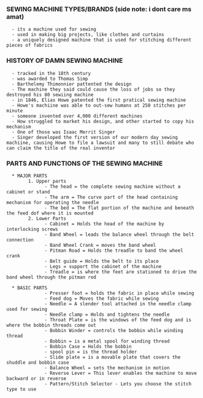 ### SEWING MACHINE TYPES/BRANDS (side note: i dont care ms amat)
      - its a machine used for sewing
      - used in making big projects, like clothes and curtains
      - a uniquely designed machine that is used for stitching different pieces of fabrics

### HISTORY OF DAMN SEWING MACHINE
      - tracked in the 18th century
      - was awarded to Thomas Simp
      - Barthelemy Thimonnier pattented the design
      - The machine they said could cause the loss of jobs so they destroyed his 80 sewiing machine
      - in 1846, Elias Howe patented the first pratical sewing machine
      - Howe's machiine was able to out-sew humans at 250 stitches per minute
      - someone invented over 4,000 different machines
      - How struggled to market his design, and other started to copy his mechanism
      - One of those was Isaac Merrit Singer
      - Singer developed the first version of our modern day sewing machiine, causing Howe to file a lawsuit and many to still debate who can claim the title of the real inventor

### PARTS AND FUNCTIONS OF THE SEWING MACHINE
      * MAJOR PARTS
            1. Upper parts
                  - The head = the complete sewing machine without a cabinet or stand
                  - The arm = The curve part of the head containing mechanism for operating the needle
                  - The bed = The flat portion of the machine and beneath the feed dof where it is mounted
            2. Lower Parts
                  - Cabinet = Holds the head of the machine by interlocking screws
                  - Band Wheel = leads the balance wheel through the belt connection
                  - Band Wheel Crank = moves the band wheel
                  - Pitman Road = Holds the treadle to band the wheel crank
                  - Belt guide = Holds the belt to its place
                  - Legs = support the cabinet of the machine
                  - Treadle = is where the feet are stationed to drive the band wheel through the pitman rod

      * BASIC PARTS
                  - Presser foot = holds the fabric in place while sewing
                  - Feed dog = Moves the fabric while sewing
                  - Needle = A slender tool attached in the needle clamp used for sewing
                  - Needle clamp = Holds and tightens the needle
                  - Throat Plate = is the windows of the feed dog and is where the bobbin threads come out
                  - Bobbin Winder = controls the bobbin while winding thread
                  - Bobbin = is a metal spool for winding thread
                  - Bobbin Case = Holds the bobbin
                  - spool pin = is the thread holder 
                  - Slide plate = is a movable plate that covers the shuddle and bobbin case
                  - Balance Wheel = sets the mechanism in motion
                  - Reverse Lever = This lever enables the machine to move backward or in reverse
                  - Pattern/Stitch Selector - Lets you choose the stitch type to use 



